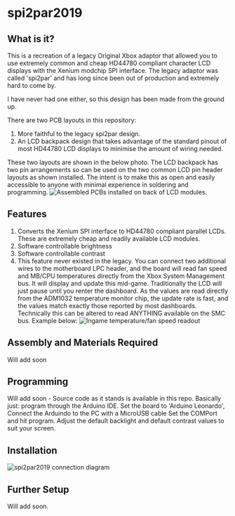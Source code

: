 
# spi2par2019

## What is it?
This is a recreation of a legacy Original Xbox adaptor that allowed you to use extremely common and cheap HD44780 compliant character LCD displays with the Xenium modchip SPI interface. The legacy adaptor was called 'spi2par' and has long since been out of production and extremely hard to come by.

I have never had one either, so this design has been made from the ground up.

There are two PCB layouts in this repository:

1. More faithful to the legacy spi2par design.
2. An LCD backpack design that takes advantage of the standard pinout of most HD44780 LCD displays to minimise the amount of wiring needed.

These two layouts are shown in the below photo. The LCD backpack has two pin arrangements so can be used on the two common LCD pin header layouts as shown installed. The intent is to make this as open and easily accessible to anyone with minimal experience in soldering and programming.
![Assembled PCBs installed on back of LCD modules.](https://i.imgur.com/SmXPaei.jpg)

## Features
1. Converts the Xenium SPI interface to HD44780 compliant parallel LCDs. These are extremely cheap and readily available LCD modules.
2. Software controllable brightness
3. Software controllable contrast
4. This feature never existed in the legacy. You can connect two additional wires to the motherboard LPC header, and the board will read fan speed and MB/CPU temperatures directly from the Xbox System Management bus. It will display and update this mid-game. Traditionally the LCD will just pause until you renter the dashboard. As the values are read directly from the ADM1032 temperature monitor chip, the update rate is fast, and the values match exactly those reported by most dashboards. Technically this can be altered to read ANYTHING available on the SMC bus.  Example below:
![Ingame temperature/fan speed readout](https://i.imgur.com/IhgPDeL.jpg)


## Assembly and Materials Required

Will add soon

## Programming

Will add soon - Source code as it stands is available in this repo. Basically just: program through the Arduino IDE.
Set the board to 'Arduino Leonardo',
Connect the Arduindo to the PC with a MicroUSB cable
Set the COMPort and hit program.
Adjust the default backlight and default contrast values to suit your screen.

## Installation

![spi2par2019 connection diagram](https://i.imgur.com/asCjG0X.jpg)

## Further Setup

Will add soon.

